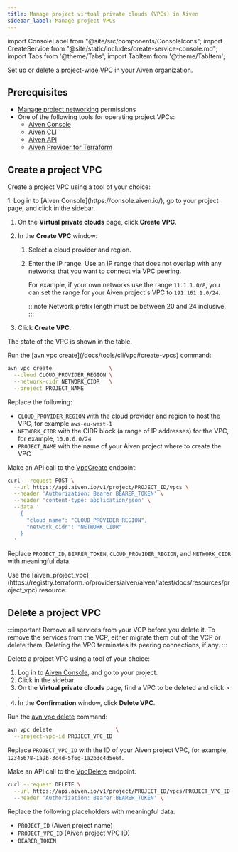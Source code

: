 ```yaml
---
title: Manage project virtual private clouds (VPCs) in Aiven
sidebar_label: Manage project VPCs
---
```


import ConsoleLabel from "@site/src/components/ConsoleIcons";
import CreateService from "@site/static/includes/create-service-console.md";
import Tabs from '@theme/Tabs';
import TabItem from '@theme/TabItem';

Set up or delete a project-wide VPC in your Aiven organization.

## Prerequisites

- [Manage project networking](/docs/platform/concepts/permissions#project-permissions)
  permissions
- One of the following tools for operating project VPCs:
  - [Aiven Console](https://console.aiven.io/)
  - [Aiven CLI](/docs/tools/cli)
  - [Aiven API](/docs/tools/api)
  - [Aiven Provider for Terraform](/docs/tools/terraform)

## Create a project VPC

Create a project VPC using a tool of your choice:

<Tabs groupId="group1">
<TabItem value="console" label="Aiven Console" default>
1.  Log in to [Aiven Console](https://console.aiven.io/), go to your project page, and
    click <ConsoleLabel name="vpcs"/> in the sidebar.

1.  On the **Virtual private clouds** page, click **Create VPC**.

1.  In the **Create VPC** window:

    1. Select a cloud provider and region.

    1. Enter the IP range.
       Use an IP range that does not overlap with any networks that you
       want to connect via VPC peering.

       For example, if your own
       networks use the range `11.1.1.0/8`, you can set
       the range for your Aiven project's VPC to
       `191.161.1.0/24`.

       :::note
       Network prefix length must be between 20 and 24 inclusive.
       :::

1.  Click **Create VPC**.

The state of the VPC is shown in the table.

</TabItem>
<TabItem value="cli" label="Aiven CLI">
Run the
[avn vpc create](/docs/tools/cli/vpc#create-vpcs)
command:

```bash
avn vpc create                  \
  --cloud CLOUD_PROVIDER_REGION \
  --network-cidr NETWORK_CIDR   \
  --project PROJECT_NAME
```

Replace the following:

- `CLOUD_PROVIDER_REGION` with the cloud provider and region to host the VPC, for example
  `aws-eu-west-1`
- `NETWORK_CIDR` with the CIDR block (a range of IP addresses) for the VPC, for example,
  `10.0.0.0/24`
- `PROJECT_NAME` with the name of your Aiven project where to create the VPC

</TabItem>
<TabItem value="api" label="Aiven API">

Make an API call to the
[VpcCreate](https://api.aiven.io/doc/#tag/Project/operation/VpcCreate) endpoint:

```bash
curl --request POST \
  --url https://api.aiven.io/v1/project/PROJECT_ID/vpcs \
  --header 'Authorization: Bearer BEARER_TOKEN' \
  --header 'content-type: application/json' \
  --data '
    {
      "cloud_name": "CLOUD_PROVIDER_REGION",
      "network_cidr": "NETWORK_CIDR"
    }
  '
```

Replace `PROJECT_ID`, `BEARER_TOKEN`, `CLOUD_PROVIDER_REGION`, and `NETWORK_CIDR` with
meaningful data.

</TabItem>
<TabItem value="tf" label="Aiven Provider for Terraform">
Use the
[aiven_project_vpc](https://registry.terraform.io/providers/aiven/aiven/latest/docs/resources/project_vpc)
resource.
</TabItem>
</Tabs>

## Delete a project VPC

:::important
Remove all services from your VCP before you delete it. To remove the services from the VCP,
either migrate them out of the VCP or delete them. Deleting the VPC terminates its peering
connections, if any.
:::

Delete a project VPC using a tool of your choice:

<Tabs groupId="group1">
<TabItem value="console" label="Aiven Console" default>

1. Log in to [Aiven Console](https://console.aiven.io/), and go to your project.
1. Click <ConsoleLabel name="vpcs"/> in the sidebar.
1. On the **Virtual private clouds** page, find a VPC to be deleted and click
   <ConsoleLabel name="actions"/> > <ConsoleLabel name="delete"/>.
1. In the **Confirmation** window, click **Delete VPC**.

</TabItem>
<TabItem value="cli" label="Aiven CLI">

Run the [avn vpc delete](/docs/tools/cli/vpc#delete-vpcs) command:

```bash
avn vpc delete                    \
  --project-vpc-id PROJECT_VPC_ID
```

Replace `PROJECT_VPC_ID` with the ID of your Aiven project VPC, for example,
`12345678-1a2b-3c4d-5f6g-1a2b3c4d5e6f`.

</TabItem>
<TabItem value="api" label="Aiven API">

Make an API call to the
[VpcDelete](https://api.aiven.io/doc/#tag/Project/operation/VpcDelete) endpoint:

```bash
curl --request DELETE \
  --url https://api.aiven.io/v1/project/PROJECT_ID/vpcs/PROJECT_VPC_ID \
  --header 'Authorization: Bearer BEARER_TOKEN' \
```

Replace the following placeholders with meaningful data:

- `PROJECT_ID` (Aiven project name)
- `PROJECT_VPC_ID` (Aiven project VPC ID)
- `BEARER_TOKEN`

</TabItem>
</Tabs>

